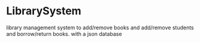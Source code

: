 # LibrarySystem
library management system to add/remove books and add/remove students and borrow/return books. with a json database
